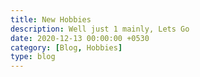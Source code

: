 ```yaml
---
title: New Hobbies
description: Well just 1 mainly, Lets Go
date: 2020-12-13 00:00:00 +0530
category: [Blog, Hobbies]
type: blog
---
```


